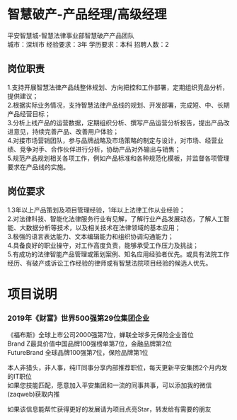 # 智慧破产-产品经理/高级经理
平安智慧城-智慧法律事业部智慧破产产品团队  
城市：深圳市 经验要求：3年 学历要求：本科  招聘人数：2

## 岗位职责
1.支持开展智慧法律产品线整体规划、方向把控和工作部署，定期组织竞品分析，提供建议；    
2.根据实际业务情况，支持智慧法律产品线的规划、开发部署，完成短、中、长期产品经营目标；   
3.分析上线产品的运营数据，定期组织分析、撰写产品运营分析报告，提出产品改进意见，持续完善产品、改善用户体验；    
4.对接市场营销团队，参与品牌战略及市场策略的制定与设计，对市场、经营业绩、竞争对手、合作伙伴进行分析，协助产品对外输出与销售；    
5.规范产品规划相关各项工作，例如产品标准和各种规范化模板，并监督各项管理要求在产品线的实施。

## 岗位要求
1.3年以上产品策划及项目管理经验，1年以上法律工作从业经验；    
2.对法律科技、智能化法律服务行业有见解，了解行业产品发展动态，了解人工智能、大数据分析等技术，以及相关技术在法律领域的基本应用；    
3.极强的语言表达能力、文本编辑能力和组织协调沟通能力；   
4.具备良好的职业操守，对工作高度负责，能够承受工作压力及挑战；   
5.有成功的法律智能产品管理或策划案例、知名应用经验者优先。或具有法院工作经历、有破产或诉讼工作经验的律师或有智慧法院项目经验的候选人优先。

# 项目说明

### 2019年《财富》世界500强第29位集团企业
《福布斯》全球上市公司2000强第7位，蝉联全球多元保险企业首位  
Brand Z最具价值中国品牌100强榜单第7位，金融品牌第2位  
FutureBrand 全球品牌100强第7位，保险品牌第1位

本人非猎头，非人事，纯IT同事分享内部推荐职位，每天更新平安集团2个月内发的IT职位  
如果您技能匹配，愿意加入平安集团和一流的同事共事，可以添加我的微信(zaqweb)获取内推 

如果该信息能帮忙获得更好的发展请为项目点亮Star，转发给有需要的朋友




